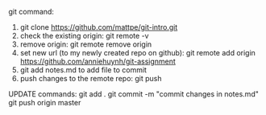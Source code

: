 git command:
1. git clone https://github.com/mattpe/git-intro.git
2. check the existing origin: git remote -v
3. remove origin: git remote remove origin
4. set new url (to my newly created repo on github): 
	git remote add origin https://github.com/anniehuynh/git-assignment
5. git add notes.md to add file to commit
6. push changes to the remote repo: git push

UPDATE commands:
git add .
git commit -m "commit changes in notes.md"
git push origin master
